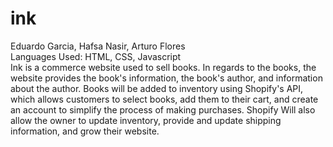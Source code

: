 # ink
Eduardo Garcia, Hafsa Nasir, Arturo Flores <br>
Languages Used: HTML, CSS, Javascript <br>
Ink is a commerce website used to sell books. In regards to the books, the website provides the book's information, the book's author, and information about the author. Books will be added to inventory using Shopify's API, which allows customers to select books, add them to their cart, and create an account to simplify the process of making purchases. Shopify Will also allow the owner to update inventory, provide and update shipping information, and grow their website.
